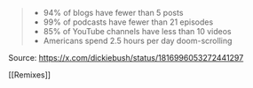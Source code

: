 > - 94% of blogs have fewer than 5 posts
> - 99% of podcasts have fewer than 21 episodes
> - 85% of YouTube channels have less than 10 videos
> - Americans spend 2.5 hours per day doom-scrolling

Source: https://x.com/dickiebush/status/1816996053272441297

[[Remixes]]
